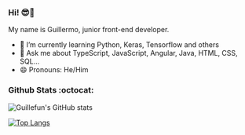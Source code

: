 
<!--
**guillefun/guillefun** is a ✨ _special_ ✨ repository because its `README.md` (this file) appears on your GitHub profile.

Here are some ideas to get you started:

- 🔭 I’m currently working on ...
- 🌱 I’m currently learning ...
- 👯 I’m looking to collaborate on ...
- 🤔 I’m looking for help with ...
- 💬 Ask me about ...
- 📫 How to reach me: ...
- 😄 Pronouns: ...
- ⚡ Fun fact: ...
-->

### Hi! 😎🤙

My name is Guillermo, junior front-end developer.

- 🌱 I’m currently learning Python, Keras, Tensorflow and others
- 💬 Ask me about TypeScript, JavaScript, Angular, Java, HTML, CSS, SQL...
- 😄 Pronouns: He/Him


### Github Stats :octocat: 
![Guillefun's GitHub stats](https://github-readme-stats.vercel.app/api?username=guillefun&show_icons=true&theme=dracula&hide_title=true)
 
[![Top Langs](https://github-readme-stats.vercel.app/api/top-langs/?username=guillefun&langs_count=8&show_icons=true&theme=dracula)](https://github.com/guillefun/github-readme-stats)


